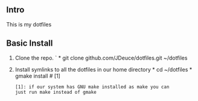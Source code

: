 ## Intro ##

This is my dotfiles

## Basic Install ##

 1. Clone the repo.
`
        * git clone github.com/JDeuce/dotfiles.git ~/dotfiles

 2. Install symlinks to all the dotfiles in our home directory
        * cd ~/dotfiles
        * gmake install # [1]

        [1]: if our system has GNU make installed as make you can
        just run make instead of gmake


